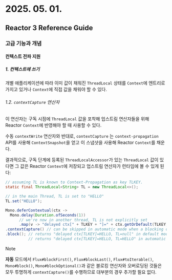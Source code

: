 # 2025. 05. 01.

## Reactor 3 Reference Guide

### 고급 기능과 개념

#### 컨텍스트 전파 지원

##### 1. 컨텍스트에 쓰기

개별 애플리케이션에 따라 이미 값이 채워진 `ThreadLocal` 상태를 `Context`에 엔트리로 가지고 있거나 `Context`에 직접 값을 채워야 할 수 있다.

###### 1.2. `contextCapture` 연산자

이 연산자는 구독 시점에 `ThreadLocal` 값을 포착해 업스트림 연산자들을 위해 Reactor `Context`에 반영해야 할 때 사용할 수 있다.

수동 `contextWrite` 연산자와 반대로, `contextCapture` 는 `context-propagation` API를 사용해 `ContextSnapshot`을 얻고 이 스냅샷을 사용해 Reactor `Context`를 채운다.

결과적으로, 구독 단계에 등록된 `ThreadLocalAccessor`가 있는 `ThreadLocal` 값이 있다면 그 값은 Reactor `Context`에 저장되고 업스트림 연산자가 런타임에 볼 수 있게 된다:

```java
// assuming TL is known to Context-Propagation as key TLKEY.
static final ThreadLocal<String> TL = new ThreadLocal<>();

// in the main Thread, TL is set to "HELLO"
TL.set("HELLO");

Mono.deferContextual(ctx ->
  Mono.delay(Duration.ofSeconds(1))
      // we're now in another thread, TL is not explicitly set
      .map(v -> "delayed ctx[" + TLKEY + "]=" + ctx.getOrDefault(TLKEY, "not found") + ", TL=" + TL.get()))
.contextCapture() // can be skipped in automatic mode when a blocking operator follows
.block(); // returns "delayed ctx[TLKEY]=HELLO, TL=null" in default mode
          // returns "delayed ctx[TLKEY]=HELLO, TL=HELLO" in automatic mode
```

> [!NOTE]
>
> **자동** 모드에서 `Flux#blockFirst()`, `Flux#blockLast()`, `Flux#toIterable()`, `Mono#block()`, `Mono#blockOptional()`과 같은 블로킹 연산자와 오버로딩된 것들은 모두 투명하게 `contextCapture()`를 수행하므로 대부분의 경우 추가할 필요 없다.
